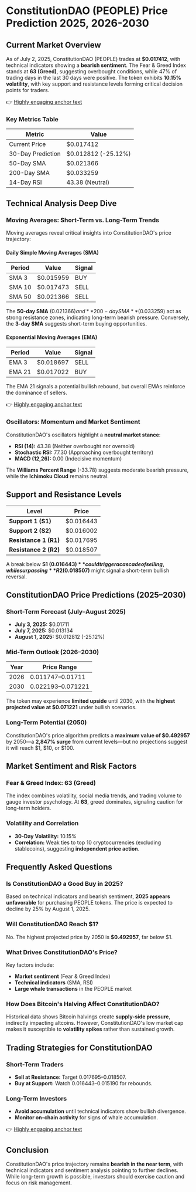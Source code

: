 # ConstitutionDAO (PEOPLE) Price Prediction 2025, 2026-2030  

## Current Market Overview  

As of July 2, 2025, ConstitutionDAO (PEOPLE) trades at **$0.017412**, with technical indicators showing a **bearish sentiment**. The Fear & Greed Index stands at **63 (Greed)**, suggesting overbought conditions, while 47% of trading days in the last 30 days were positive. The token exhibits **10.15% volatility**, with key support and resistance levels forming critical decision points for traders.  

👉 [Highly engaging anchor text](https://bit.ly/okx-bonus)  

### Key Metrics Table  

| Metric                | Value          |  
|-----------------------|----------------|  
| Current Price         | $0.017412      |  
| 30-Day Prediction     | $0.012812 (-25.12%) |  
| 50-Day SMA            | $0.021366      |  
| 200-Day SMA           | $0.033259      |  
| 14-Day RSI            | 43.38 (Neutral)|  

## Technical Analysis Deep Dive  

### Moving Averages: Short-Term vs. Long-Term Trends  

Moving averages reveal critical insights into ConstitutionDAO's price trajectory:  

#### **Daily Simple Moving Averages (SMA)**  
| Period | Value       | Signal |  
|--------|-------------|--------|  
| SMA 3  | $0.015959   | BUY    |  
| SMA 10 | $0.017473   | SELL   |  
| SMA 50 | $0.021366   | SELL   |  

The **50-day SMA** ($0.021366) and **200-day SMA** ($0.033259) act as strong resistance zones, indicating long-term bearish pressure. Conversely, the **3-day SMA** suggests short-term buying opportunities.  

#### **Exponential Moving Averages (EMA)**  
| Period | Value       | Signal |  
|--------|-------------|--------|  
| EMA 3  | $0.018697   | SELL   |  
| EMA 21 | $0.017022   | BUY    |  

The EMA 21 signals a potential bullish rebound, but overall EMAs reinforce the dominance of sellers.  

👉 [Highly engaging anchor text](https://bit.ly/okx-bonus)  

### Oscillators: Momentum and Market Sentiment  

ConstitutionDAO's oscillators highlight a **neutral market stance**:  

- **RSI (14):** 43.38 (Neither overbought nor oversold)  
- **Stochastic RSI:** 77.30 (Approaching overbought territory)  
- **MACD (12,26):** 0.00 (Indecisive momentum)  

The **Williams Percent Range** (-33.78) suggests moderate bearish pressure, while the **Ichimoku Cloud** remains neutral.  

## Support and Resistance Levels  

| Level | Price       |  
|-------|-------------|  
| **Support 1 (S1)** | $0.016443 |  
| **Support 2 (S2)** | $0.016002 |  
| **Resistance 1 (R1)** | $0.017695 |  
| **Resistance 2 (R2)** | $0.018507 |  

A break below **S1 ($0.016443)** could trigger a cascade of selling, while surpassing **R2 ($0.018507)** might signal a short-term bullish reversal.  

## ConstitutionDAO Price Predictions (2025–2030)  

### Short-Term Forecast (July–August 2025)  
- **July 3, 2025:** $0.01711  
- **July 7, 2025:** $0.013134  
- **August 1, 2025:** $0.012812 (-25.12%)  

### Mid-Term Outlook (2026–2030)  
| Year    | Price Range       |  
|---------|-------------------|  
| 2026    | $0.011747–$0.01711|  
| 2030    | $0.022193–$0.071221|  

The token may experience **limited upside** until 2030, with the **highest projected value at $0.071221** under bullish scenarios.  

### Long-Term Potential (2050)  
ConstitutionDAO's price algorithm predicts a **maximum value of $0.492957** by 2050—a **2,847% surge** from current levels—but no projections suggest it will reach $1, $10, or $100.  

## Market Sentiment and Risk Factors  

### Fear & Greed Index: 63 (Greed)  
The index combines volatility, social media trends, and trading volume to gauge investor psychology. At **63**, greed dominates, signaling caution for long-term holders.  

### Volatility and Correlation  
- **30-Day Volatility:** 10.15%  
- **Correlation:** Weak ties to top 10 cryptocurrencies (excluding stablecoins), suggesting **independent price action**.  

## Frequently Asked Questions  

### Is ConstitutionDAO a Good Buy in 2025?  
Based on technical indicators and bearish sentiment, **2025 appears unfavorable** for purchasing PEOPLE tokens. The price is expected to decline by 25% by August 1, 2025.  

### Will ConstitutionDAO Reach $1?  
No. The highest projected price by 2050 is **$0.492957**, far below $1.  

### What Drives ConstitutionDAO's Price?  
Key factors include:  
- **Market sentiment** (Fear & Greed Index)  
- **Technical indicators** (SMA, RSI)  
- **Large whale transactions** in the PEOPLE market  

### How Does Bitcoin's Halving Affect ConstitutionDAO?  
Historical data shows Bitcoin halvings create **supply-side pressure**, indirectly impacting altcoins. However, ConstitutionDAO's low market cap makes it susceptible to **volatility spikes** rather than sustained growth.  

## Trading Strategies for ConstitutionDAO  

### Short-Term Traders  
- **Sell at Resistance:** Target $0.017695–$0.018507.  
- **Buy at Support:** Watch $0.016443–$0.015190 for rebounds.  

### Long-Term Investors  
- **Avoid accumulation** until technical indicators show bullish divergence.  
- **Monitor on-chain activity** for signs of whale accumulation.  

👉 [Highly engaging anchor text](https://bit.ly/okx-bonus)  

## Conclusion  

ConstitutionDAO's price trajectory remains **bearish in the near term**, with technical indicators and sentiment analysis pointing to further declines. While long-term growth is possible, investors should exercise caution and focus on risk management.  
